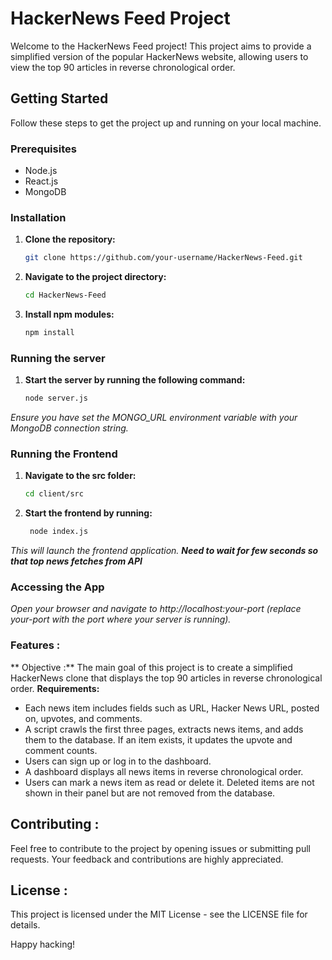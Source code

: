 # HackerNews Feed Project

Welcome to the HackerNews Feed project! This project aims to provide a simplified version of the popular HackerNews website, allowing users to view the top 90 articles in reverse chronological order.

## Getting Started

Follow these steps to get the project up and running on your local machine.

### Prerequisites

- Node.js
- React.js
- MongoDB

### Installation

1. **Clone the repository:**

   ```bash
   git clone https://github.com/your-username/HackerNews-Feed.git
2. **Navigate to the project directory:**
   ```bash
   cd HackerNews-Feed

3. **Install npm modules:**
   ```bash
   npm install

### Running the server

1. **Start the server by running the following command:**

   ```bash
   node server.js
   
*Ensure you have set the MONGO_URL environment variable with your MongoDB connection string.*

### Running the Frontend

1. **Navigate to the src folder:**
   ```bash
   cd client/src
2. **Start the frontend by running:**
   ```bash
    node index.js
   
 *This will launch the frontend application.*
 ***Need to wait for few seconds so that top news fetches from API***

### Accessing the App
   *Open your browser and navigate to http://localhost:your-port (replace your-port with the port where your server is running).*

### Features :
  ** Objective :**
    The main goal of this project is to create a simplified HackerNews clone that displays the top 90 articles in reverse chronological order.
 **Requirements:**
- Each news item includes fields such as URL, Hacker News URL, posted on, upvotes, and comments.
- A script crawls the first three pages, extracts news items, and adds them to the database. If an item exists, it updates the upvote and comment counts.
- Users can sign up or log in to the dashboard.
- A dashboard displays all news items in reverse chronological order.
- Users can mark a news item as read or delete it. Deleted items are not shown in their panel but are not removed from the database.


## Contributing :
 Feel free to contribute to the project by opening issues or submitting pull requests. Your feedback and contributions are highly appreciated.

## License :
 This project is licensed under the MIT License - see the LICENSE file for details.

Happy hacking!
  
